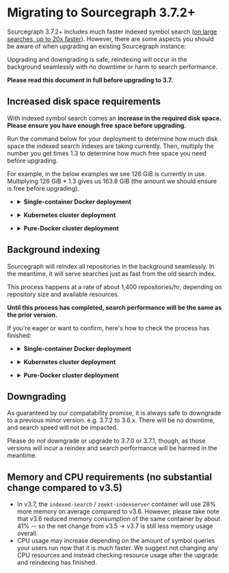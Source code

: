 # Migrating to Sourcegraph 3.7.2+

Sourcegraph 3.7.2+ includes much faster indexed symbol search ([on large searches, up to 20x faster](https://docs.google.com/spreadsheets/d/1oPzePjD8YLrnppLm3nk46h48_Cxipz4_QqRMBYaIOYQ/edit?usp=sharing)). However, there are some aspects you should be aware of when upgrading an existing Sourcegraph instance:

Upgrading and downgrading is safe, reindexing will occur in the background seamlessly with no downtime or harm to search performance.

**Please read this document in full before upgrading to 3.7.**

## Increased disk space requirements

With indexed symbol search comes an **increase in the required disk space. Please ensure you have enough free space before upgrading.**

Run the command below for your deployment to determine how much disk space the indexed search indexes are taking currently. Then, multiply the number you get times 1.3 to determine how much free space you need before upgrading.

For example, in the below examples we see 126 GiB is currently in use. Multiplying 126 GiB * 1.3 gives us 163.8 GiB (the amount we should ensure is free before upgrading).


- <details>
  <summary><strong>Single-container Docker deployment</strong></summary>
  Run the following on the host machine:

  ```sh
  $ du -sh ~/.sourcegraph/data/zoekt/index/
  126G	/Users/jane/.sourcegraph/data
  ```
</details>

- <details>
  <summary><strong>Kubernetes cluster deployment</strong></summary>
  Run the following, but replace the value of `$POD_NAME` with your `indexed-search` pod name from `kubectl get pods`:

  ```
  $ POD_NAME='indexed-search-974c74498-6jngm' kubectl --namespace=prod exec -it $POD_NAME -c zoekt-indexserver -- du -sh /data/index
  126G	/data/index
  ```
</details>

- <details>
  <summary><strong>Pure-Docker cluster deployment</strong></summary>
  Run the following against the `zoekt-shared-disk` directory on the host machine:

  ```sh
  $ du -sh ~/sourcegraph-docker/zoekt-shared-disk/
  126G	/home/ec2-user/sourcegraph-docker/zoekt-shared-disk/
  ```
</details>

## Background indexing

Sourcegraph will reindex all repositories in the background seamlessly. In the meantime, it will serve searches just as fast from the old search index.

This process happens at a rate of about 1,400 repositories/hr, depending on repository size and available resources.

**Until this process has completed, search performance will be the same as the prior version.**

If you're eager or want to confirm, here's how to check the process has finished:

- <details>
  <summary><strong>Single-container Docker deployment</strong></summary>
  The following command ran on the host machine shows how many repositories have been reindexed:

  ```sh
  $ ls ~/.sourcegraph/data/zoekt/index/*_v16* | wc -l
       12583
  ```
  
  When it is equal to the number of repositories on your instance, the process has finished!
</details>

- <details>
  <summary><strong>Kubernetes cluster deployment</strong></summary>
  The following command will show how many repositories have been reindexed. Replace the value of `$POD_NAME` with your `indexed-search` pod name from `kubectl get pods`:

  ```sh
  $ kubectl --namespace=prod exec -it indexed-search-974c74498-6jngm -c zoekt-indexserver -- sh -c 'ls /data/index/*_v16* | wc -l'
  12583
  ```
  
  When it is equal to the number of repositories on your instance, the process has finished!
</details>

- <details>
  <summary><strong>Pure-Docker cluster deployment</strong></summary>
  The following command ran on the host machine against the `zoekt-shared-disk` directory will show how many repositories have been reindexed.

  ```sh
  $ ls ~/sourcegraph-docker/zoekt-shared-disk/*_v16* | wc -l
  12583
  ```
  
  When it is equal to the number of repositories on your instance, the process has finished!
</details>

## Downgrading

As guaranteed by our compatability promise, it is always safe to downgrade to a previous minor version. e.g. 3.7.2 to 3.6.x. There will be no downtime, and search speed will not be impacted.

Please do *not* downgrade or upgrade to 3.7.0 or 3.7.1, though, as those versions will incur a reindex and search performance will be harmed in the meantime.

## Memory and CPU requirements (no substantial change compared to v3.5)

- In v3.7, the `indexed-search` / `zoekt-indexserver` container will use 28% more memory on average compared to v3.6. However, please take note that v3.6 reduced memory consumption of the same container by about 41% -- so the net change from v3.5 -> v3.7 is still less memory usage overall.
- CPU usage may increase depending on the amount of symbol queries your users run now that it is much faster. We suggest not changing any CPU resources and instead checking resource usage after the upgrade and reindexing has finished.

